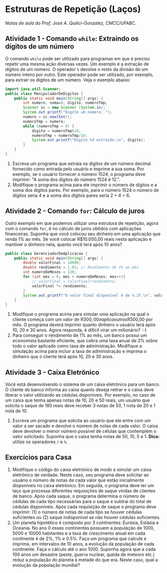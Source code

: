 # Estruturas de Repetição (Laços)
*Notas de aula do Prof. José A. Quilici-Gonzalez, CMCC/UFABC.*

## Atividade 1 - Comando `while`: Extraindo os dígitos de um número
O comando `while` pode ser utilizado para programas em que é preciso repetir uma mesma ação diversas vezes. Um exemplo é a extração de dígitos de um número. O operador `%` devolve o resto da divisão de um número inteiro por outro. Este operador pode ser utilizado, por exemplo, para extrair os dígitos de um número. Veja o exemplo abaixo:

```java
import java.util.Scanner;
public class ManipuladorDeDigitos {
    public static void main(String[] args) {
        int numero, soma=0, digito, numeroTmp;
        Scanner sc = new Scanner (System.in);
        System.out.printf("Digite um número: ");
        numero = sc.nextInt();
        numeroTmp = numero;
        while (numeroTmp > 0) {
            digito = numeroTmp%10;
            numeroTmp = numeroTmp/10;
            System.out.printf("Dígito %d extraído.\n", digito);
        }
    }
}
```

1. Escreva um programa que extraia os dígitos de um número decimal fornecido como entrada pelo usuário e imprime a sua soma. Por exemplo, se o usuário fornecer o número 1524, o programa deve imprimir: "A
soma dos dígitos do número 1524 é 12.".
1. Modifique o programa acima para ele imprimir o número de dígitos e a soma dos dígitos pares. Por exemplo, para o número 1524 o número de dígitos seria 4 e a soma dos dígitos pares seria 2 + 4 = 6.

## Atividade 2 - Comando `for`: Cálculo de juros
Outro exemplo em que podemos utilizar uma estrutura de repetição, agora com o comando `for`, é no cálculo de juros obtidos com aplicações financeiras. Suponha que você colocou seu dinheiro em uma aplicação que renda 1% ao mês. Se você colocar R$10.000,00 reais nesta aplicação e mantiver o dinheiro nela, quanto você terá após 10 anos?

```java
public class GerenciadorDeAplicacao {
    public static void main(String[] args) {
        double valorFinal = 10000;
        double rendimento = 1.01; // Rendimento de 1% ao mês
        int numeroDeMeses = 120;
        for (int mes = 0; mes < numeroDeMeses; mes++){
            // valorFinal = valorFinal*rendimento;
            valorFinal *= rendimento;
        }
        System.out.printf("O valor final disponível é de %.2f.\n", valorFinal);
    }
}
```

1. Modifique o programa acima para simular uma aplicação na qual o cliente começa com um valor de R$300,00 e aplica outros R$300,00 por mês. O programa deverá imprimir quanto dinheiro o usuário terá após 10, 20 e 30 anos. Agora responda, é difícil virar um milionário? :-)
1. Para conseguir o rendimento de 1% ao mês, um banco possui um economista bastante eficiente, que cobra uma taxa anual de 2% sobre todo o valor aplicado como taxa de administração. Modifique a simulação acima para incluir a taxa de administração e imprima o dinheiro que o cliente terá após 10, 20 e 30 anos.

## Atividade 3 - Caixa Eletrônico
Você está desenvolvendo o sistema de um caixa eletrônico para um banco. O cliente do banco informa ao caixa quanto deseja retirar e o caixa deve liberar o valor utilizando as cédulas disponíveis. Por exemplo, no caso de um caixa que tenha apenas notas de 10, 20 e 50 reais, um usuário que solicita o saque de 180 reais deve receber 3 notas de 50, 1 nota de 20 e 1 nota de 10.

1. Escreva um programa que solicita ao usuário que ele entre com um valor a ser sacado e devolve o número de notas de cada valor. O caixa deve devolver o menor número possível de células que contemplem o valor solicitado. Suponha que o caixa tenha notas de 50, 10, 5 e 1.
    **Dica:** utilize os operadores `/` e `%`.

## Exercícios para Casa
1. Modifique o código do caixa eletrônico de modo a simular um caixa eletrônico de verdade. Neste caso, seu programa deve solicitar ao usuário o número de notas de cada valor que estão inicialmente disponíveis no caixa
eletrônico. Em seguida, o programa deve ter um laço que processa diferentes requisições de saque vindas de clientes de banco. Após cada saque, o programa determina o número de cédulas de cada tipo necessárias para o saque e subtrai do total de cédulas disponíveis. Após cada requisição de saque o programa deve imprimir: (1) o número de notas de cada tipo se houver cédulas suficientes ou (2) saque indisponível se não houver cédulas suficientes.
1. Um planeta hipotético é composto por 3 continentes: Eurásia, Estásia e Oceania. No ano 0 esses continentes possuem a população de 1000, 5000 e 10000 habitantes e a taxa de crescimento anual em cada continente é de 2%, 1% e 0.5%. Faça um programa que calcule e imprima, em intervalos de 10 anos, a evolução da população de cada continente. Faça o cálculo até o ano 1000.
Suponha agora que a cada 100 anos um desastre (peste, guerra nuclear, queda de meteoro etc.) reduz a população do planeta à metade do que era. Neste caso, qual a evolução da população mundial?

